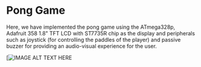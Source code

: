 # Pong Game

Here, we have implemented the pong game using the ATmega328p, Adafruit 358 1.8" TFT LCD with ST7735R chip as the display and peripherals such as joystick (for controlling the paddles of the player) and passive buzzer for providing an audio-visual experience for the user. 


[![IMAGE ALT TEXT HERE](https://drive.google.com/file/d/1OXWSaCUhocrbIYzQJ_v3bw-9WDlN07vI/view?usp=sharing)
